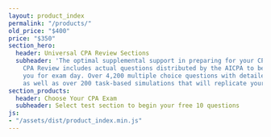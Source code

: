 ```yaml
---
layout: product_index
permalink: "/products/"
old_price: "$400"
price: "$350"
section_hero:
  header: Universal CPA Review Sections
  subheader: 'The optimal supplemental support in preparing for your CPA exam. Universal
    CPA Review includes actual questions distributed by the AICPA to better prepare
    you for exam day. Over 4,200 multiple choice questions with detailed answer descriptions
    as well as over 200 task-based simulations that will replicate your exam experience. '
section_products:
  header: Choose Your CPA Exam
  subheader: Select test section to begin your free 10 questions
js:
- "/assets/dist/product_index.min.js"
---
```

